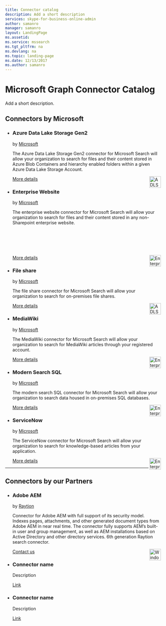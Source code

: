 ```yaml
---
title: Connector catalog
description: Add a short description
services: skype-for-business-online-admin
author: samanro
manager: samanro
layout: LandingPage
ms.assetid: 
ms.service: mssearch
ms.tgt_pltfrm: na
ms.devlang: na
ms.topic: landing-page
ms.date: 12/13/2017
ms.author: samanro
---
```

# Microsoft Graph Connector Catalog

Add a short description.

<h2>Connectors by Microsoft</h2>
<ul class="panelContent cardsZ">
    <li>
        <div class="cardSize">
            <div class="cardPadding">
                <div class="card">
                    <div class="cardText">
                        <h3>Azure Data Lake Storage Gen2</h3>
                        <p>by <a href="https://www.microsoft.com">Microsoft</a></p>
                        <p>The Azure Data Lake Storage Gen2 connector for Microsoft Search will allow your organization to search for files and their content stored in Azure Blob Containers and hierarchy enabled folders within a given Azure Data Lake Storage Account.</p>
                        <p><a href="">More details</a> <img src="https://s3-us-west-1.amazonaws.com/striim-prod-media/wp-content/uploads/2018/06/22135502/Azure-DataLake-icon.png" alt="ADLS logo" width="37" height="37" align="right"></p>
                    </div>
                </div>
            </div>
        </div>
    </li>
    <li>
        <div class="cardSize">
            <div class="cardPadding">
                <div class="card">
                    <div class="cardText">
                        <h3>Enterprise Website</h3>
                        <p>by <a href="https://www.microsoft.com">Microsoft</a></p>
                        <p>The enterprise website connector for Microsoft Search will allow your organization to search for files and their content stored in any non-Sharepoint enterprise website.</p>
                        <br></br>
                        <br></br>
                        <p><a href="">More details</a> <img src="https://s3-us-west-1.amazonaws.com/striim-prod-media/wp-content/uploads/2018/06/22135502/Azure-DataLake-icon.png" alt="Enterprise Website" width="37" height="37" align="right"></p>
                    </div>
                </div>
            </div>
        </div>
    </li>
    <li>
        <div class="cardSize">
            <div class="cardPadding">
                <div class="card">
                    <div class="cardText">
                        <h3>File share</h3>
                        <p>by <a href="https://www.microsoft.com">Microsoft</a></p>
                        <p>The file share connector for Microsoft Search will allow your organization to search for on-premises file shares.</p>
                        <p><a href="">More details</a> <img src="https://s3-us-west-1.amazonaws.com/striim-prod-media/wp-content/uploads/2018/06/22135502/Azure-DataLake-icon.png" alt="ADLS logo" width="37" height="37" align="right"></p>
                    </div>
                </div>
            </div>
        </div>
    </li>
</ul>
<ul class="panelContent cardsZ">
    <li>
        <div class="cardSize">
            <div class="cardPadding">
                <div class="card">
                    <div class="cardText">
                        <h3>MediaWiki</h3>
                        <p>by <a href="https://www.microsoft.com">Microsoft</a></p>
                        <p>The MediaWiki connector for Microsoft Search will allow your organization to search for MediaWiki articles through your registered account.</p>
                        <p><a href="">More details</a> <img src="https://s3-us-west-1.amazonaws.com/striim-prod-media/wp-content/uploads/2018/06/22135502/Azure-DataLake-icon.png" alt="Enterprise Website" width="37" height="37" align="right"></p>
                    </div>
                </div>
            </div>
        </div>
    </li>
    <li>
        <div class="cardSize">
            <div class="cardPadding">
                <div class="card">
                    <div class="cardText">
                        <h3>Modern Search SQL</h3>
                        <p>by <a href="https://www.microsoft.com">Microsoft</a></p>
                        <p>The modern search SQL connector for Microsoft Search will allow your organization to search data housed in on-premises SQL databases.</p>
                        <p><a href="">More details</a> <img src="https://s3-us-west-1.amazonaws.com/striim-prod-media/wp-content/uploads/2018/06/22135502/Azure-DataLake-icon.png" alt="Enterprise Website" width="37" height="37" align="right"></p>
                    </div>
                </div>
            </div>
        </div>
    </li>
    <li>
        <div class="cardSize">
            <div class="cardPadding">
                <div class="card">
                    <div class="cardText">
                        <h3>ServiceNow</h3>
                        <p>by <a href="https://www.microsoft.com">Microsoft</a></p>
                        <p>The ServiceNow connector for Microsoft Search will allow your organization to search for knowledge-based articles from your application.</p>
                        <p><a href="">More details</a> <img src="https://s3-us-west-1.amazonaws.com/striim-prod-media/wp-content/uploads/2018/06/22135502/Azure-DataLake-icon.png" alt="Enterprise Website" width="37" height="37" align="right"></p>
                    </div>
                </div>
            </div>
        </div>
    </li>
</ul>



---

<h2>Connectors by our Partners</h2>
<ul class="panelContent cardsZ">
    <li>
        <div class="cardSize">
            <div class="cardPadding">
                <div class="card">
                    <div class="cardText">
                        <h3>Adobe AEM</h3>
                        <p>by <a href="https://www.raytion.com/products/enterprise-search-connectors">Raytion</a></p>
                        <p>Connector for Adobe AEM with full support of its security model. Indexes pages, attachments, and other generated document types from Adobe AEM in near real time. The connector fully supports AEM’s built-in user and group management, as well as AEM installations based on Active Directory and other directory services. 6th generation Raytion search connector. </p>
                        <p><a href="mailto:search@raytion.com">Contact us</a> <img src="https://docs.microsoft.com/en-us//media/logos/logo_Windows.svg" alt="Windows logo" width="37" height="37" align="right"></p>
                    </div>
                </div>
            </div>
        </div>
    </li>
    <li>
        <div class="cardSize">
            <div class="cardPadding">
                <div class="card">
                    <div class="cardText">
                        <h3>Connector name</h3>
                        <p>Description</p>
                        <p><a href="">Link</a></p>
                    </div>
                </div>
            </div>
        </div>
    </li>
    <li>
        <div class="cardSize">
            <div class="cardPadding">
                <div class="card">
                    <div class="cardText">
                        <h3>Connector name</h3>
                        <p>Description</p>
                        <p><a href="">Link</a></p>
                    </div>
                </div>
            </div>
        </div>
    </li>
</ul>

